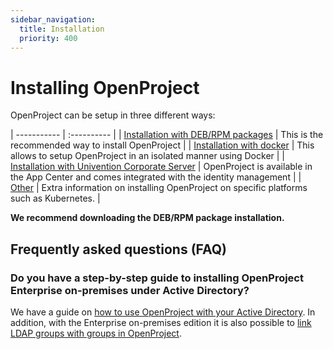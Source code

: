 ```yaml
---
sidebar_navigation:
  title: Installation
  priority: 400
---
```


# Installing OpenProject

OpenProject can be setup in three different ways:

| ----------- | :---------- |
| [Installation with DEB/RPM packages](./packaged) | This is the recommended way to install OpenProject |
| [Installation with docker](./docker) | This allows to setup OpenProject in an isolated manner using Docker |
| [Installation with Univention Corporate Server](./univention) | OpenProject is available in the App Center and comes integrated with the identity management |
| [Other](misc/) | Extra information on installing OpenProject on specific platforms such as Kubernetes. |

**We recommend downloading the DEB/RPM package installation.**

## Frequently asked questions (FAQ)

### Do you have a step-by-step guide to installing OpenProject Enterprise on-premises under Active Directory?

We have a guide on [how to use OpenProject with your Active Directory](../../system-admin-guide/authentication/ldap-authentication/).
In addition, with the Enterprise on-premises edition it is also possible to [link LDAP groups with groups in OpenProject](../../system-admin-guide/authentication/ldap-authentication/ldap-group-synchronization/).
